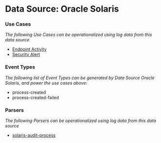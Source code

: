 Data Source: Oracle Solaris
===========================

### Use Cases

_The following Use Cases can be operationalized using log data from this data source_

* [Endpoint Activity](usecase_endpoint_activity.md)
* [Security Alert](usecase_security_alert.md)


### Event Types

_The following list of Event Types can be generated by Data Source Oracle Solaris, and power the use cases above:_

- process-created
- process-created-failed


### Parsers

_The following Parsers can be operationalized using log data from this data source_

* [solaris-audit-process](parserContent_solaris-audit-process.md)
